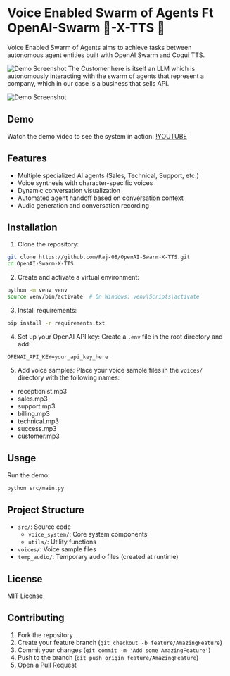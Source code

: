 # Voice Enabled Swarm of Agents Ft OpenAI-Swarm 🐝-X-TTS 🐸

Voice Enabled Swarm of Agents aims to achieve tasks between autonomous agent entities built with OpenAI Swarm and Coqui TTS.


![Demo Screenshot](https://imgur.com/L6Y0tbB.png)
The Customer here is itself an LLM which is autonomously interacting with the swarm of agents that represent a company, which in our case is a business that sells API. 


![Demo Screenshot](https://imgur.com/MVd6sCj.png)


## Demo
Watch the demo video to see the system in action:
[!YOUTUBE](https://www.youtube.com/watch?v=UsvBG0dQjMk)


## Features

- Multiple specialized AI agents (Sales, Technical, Support, etc.)
- Voice synthesis with character-specific voices
- Dynamic conversation visualization
- Automated agent handoff based on conversation context
- Audio generation and conversation recording

## Installation

1. Clone the repository:
```bash
git clone https://github.com/Raj-08/OpenAI-Swarm-X-TTS.git
cd OpenAI-Swarm-X-TTS
```

2. Create and activate a virtual environment:
```bash
python -m venv venv
source venv/bin/activate  # On Windows: venv\Scripts\activate
```

3. Install requirements:
```bash
pip install -r requirements.txt
```

4. Set up your OpenAI API key:
Create a `.env` file in the root directory and add:
```
OPENAI_API_KEY=your_api_key_here
```

5. Add voice samples:
Place your voice sample files in the `voices/` directory with the following names:
- receptionist.mp3
- sales.mp3
- support.mp3
- billing.mp3
- technical.mp3
- success.mp3
- customer.mp3

## Usage

Run the demo:
```bash
python src/main.py
```

## Project Structure

- `src/`: Source code
  - `voice_system/`: Core system components
  - `utils/`: Utility functions
- `voices/`: Voice sample files
- `temp_audio/`: Temporary audio files (created at runtime)

## License

MIT License

## Contributing

1. Fork the repository
2. Create your feature branch (`git checkout -b feature/AmazingFeature`)
3. Commit your changes (`git commit -m 'Add some AmazingFeature'`)
4. Push to the branch (`git push origin feature/AmazingFeature`)
5. Open a Pull Request
